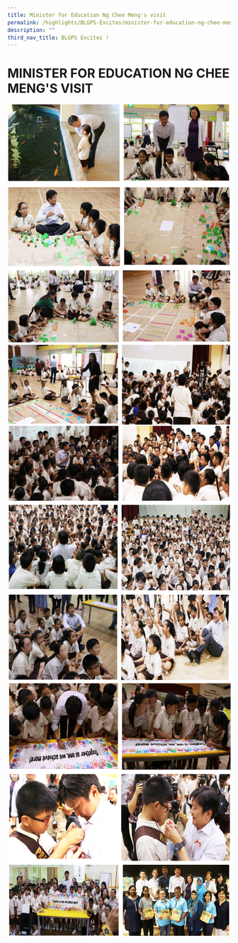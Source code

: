 ```yaml
---
title: Minister for Education Ng Chee Meng's visit
permalink: /highlights/BLGPS-Excites/minister-for-education-ng-chee-mengs-visit
description: ""
third_nav_title: BLGPS Excites !
---
```

# MINISTER FOR EDUCATION NG CHEE MENG'S VISIT

![](/images/minister%20visit%201.png)
![](/images/minister%20visit%202.png)
![](/images/minister%20visit%203.png)